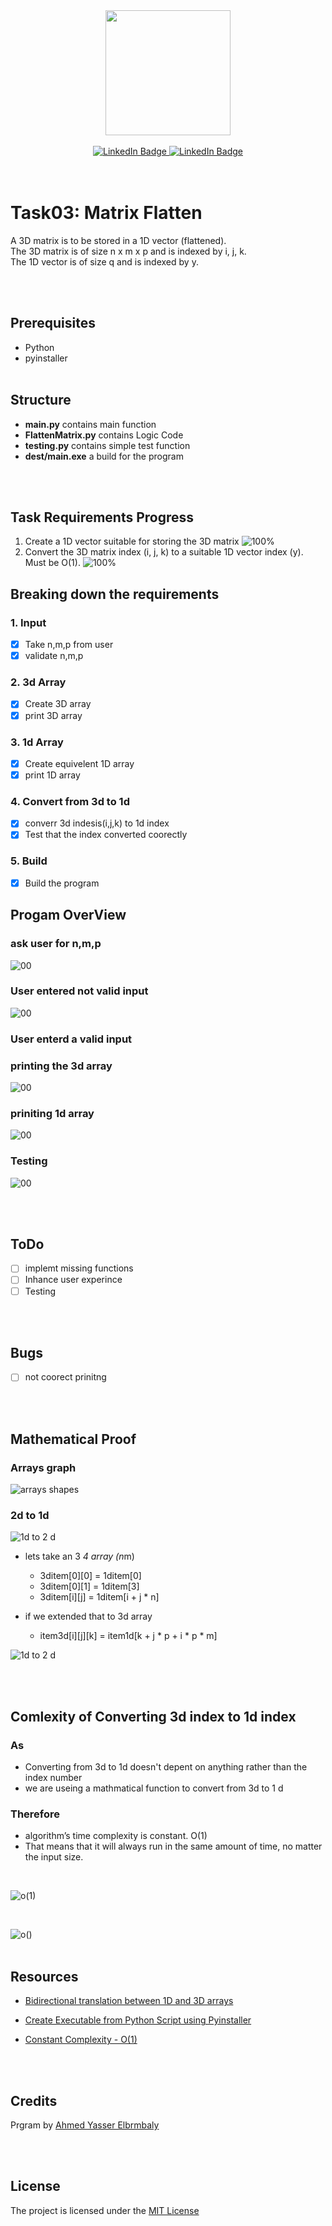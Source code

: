 <div id="header" align="center">
  <img src="https://i.stack.imgur.com/70IaS.gif" width="200"/>
</div>

<br>
<div id="badges" align="center">
 <a href="#">
    <img src="https://img.shields.io/badge/python-version?style=for-the-badge&logo=python&logoColor=white" alt="LinkedIn Badge"/>
  </a>
  <a href="https://www.linkedin.com/in/ahmed-yasser-elbrmbaly/">
    <img src="https://img.shields.io/badge/LinkedIn-blue?style=for-the-badge&logo=linkedin&logoColor=white" alt="LinkedIn Badge"/>
  </a>
  
</div>
<br><br>

# Task03: Matrix Flatten

A 3D matrix is to be stored in a 1D vector (flattened). \
The 3D matrix is of size n x m x p and is indexed by i, j, k. \
The 1D vector is of size q and is indexed by y.

<br><br>

## Prerequisites

* Python
* pyinstaller
<br><br>

## Structure

* **main.py** contains main function
* **FlattenMatrix.py** contains Logic Code
* **testing.py** contains simple test function
* **dest/main.exe** a build for the program

<br><br>

## Task Requirements Progress

1. Create a 1D vector suitable for storing the 3D matrix
![100%](https://progress-bar.dev/100/)
2. Convert the 3D matrix index (i, j, k) to a suitable 1D vector index (y). Must be O(1).
![100%](https://progress-bar.dev/100/)

## Breaking down the requirements

### 1. Input

* [x] Take n,m,p from user
* [x] validate n,m,p

### 2. 3d Array

* [x] Create 3D array
* [x] print 3D array

### 3. 1d Array

* [x] Create equivelent 1D array
* [x] print 1D array

### 4. Convert from 3d to 1d

* [x] converr 3d indesis(i,j,k) to 1d index
* [x] Test that the index converted coorectly

### 5. Build

* [x] Build the program

## Progam OverView

### ask user for n,m,p

![00](https://github.com/ahmedelbrmbaly/FlattenMatrix/blob/main/snapshots/0.png)

### User entered not valid input

![00](<https://github.com/ahmedelbrmbaly/FlattenMatrix/blob/main/snapshots/01.png>)

### User enterd a valid input

### printing the 3d array

![00](https://github.com/ahmedelbrmbaly/FlattenMatrix/blob/main/snapshots/03.png)

### priniting 1d array

![00](https://github.com/ahmedelbrmbaly/FlattenMatrix/blob/main/snapshots/03.png)

### Testing

![00](https://github.com/ahmedelbrmbaly/FlattenMatrix/blob/main/snapshots/04.png)

<br><br>

## ToDo

* [ ] implemt missing functions
* [ ] Inhance user experince
* [ ] Testing

<br><br>

## Bugs

* [ ] not coorect prinitng

<br><br>

## Mathematical Proof

### Arrays graph

![arrays shapes](https://miro.medium.com/max/1200/1*X0Dg7QfSYtWhSAu-afi8-g.png)

### 2d to 1d

![1d to 2 d](https://miro.medium.com/max/1400/1*JPp9-XDNu-uadT1amErfow.png)

* lets take an 3 *4 array (n*m)
  * 3ditem[0][0] = 1ditem[0]
  * 3ditem[0][1] = 1ditem[3]
  * 3ditem[i][j] = 1ditem[i + j * n]

* if we extended that to 3d array
  * item3d[i][j][k] = item1d[k + j * p + i * p * m]

![1d to 2 d](https://github.com/ahmedelbrmbaly/FlattenMatrix/blob/main/img/transformation.png)

<br><br>

## Comlexity of Converting 3d index to 1d index

### As  

* Converting from 3d to 1d doesn't depent on anything rather than the index number
* we are  useing a mathmatical function to convert from 3d to 1 d

### Therefore

* algorithm’s time complexity is constant. O(1)
* That means that it will always run in the same amount of time, no matter the input size.

<br>

![o(1)](https://www.educative.io/api/collection/10370001/5747712368574464/page/5069141895544832/image/5759514938703872)

<br>

![o()](https://miro.medium.com/max/1200/1*j8fUQjaUlmrQEN_udU0_TQ.jpeg)
<br><br>

## Resources

* [Bidirectional translation between 1D and 3D arrays](https://coderwall.com/p/fzni3g/bidirectional-translation-between-1d-and-3d-arrays)

* [Create Executable from Python Script using Pyinstaller](https://datatofish.com/executable-pyinstaller/)
* [Constant Complexity - O(1)](https://www.educative.io/courses/mastering-data-structures-and-sorting-algorithms-in-javascript/YMMOjJAvAlA)

<br><br>

## Credits

Prgram by [Ahmed Yasser Elbrmbaly](https://www.linkedin.com/in/ahmed-yasser-elbrmbaly/)

<br><br>

## License

The project is licensed under the [MIT License](https://en.wikipedia.org/wiki/MIT_License)
